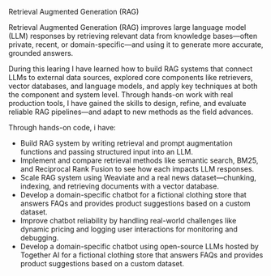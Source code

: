 Retrieval Augmented Generation (RAG)

Retrieval Augmented Generation (RAG) improves large language model (LLM) responses by retrieving relevant data from knowledge bases—often private, recent, or domain-specific—and using it to generate more accurate, grounded answers.

During this learing I have learned how to build RAG systems that connect LLMs to external data sources, explored core components like retrievers, vector databases, and language models, and apply key techniques at both the component and system level. 
Through hands-on work with real production tools, I have gained the skills to design, refine, and evaluate reliable RAG pipelines—and adapt to new methods as the field advances.


Through hands-on code, i have:

- Build RAG system by writing retrieval and prompt augmentation functions and passing structured input into an LLM.
- Implement and compare retrieval methods like semantic search, BM25, and Reciprocal Rank Fusion to see how each impacts LLM responses.
- Scale RAG system using Weaviate and a real news dataset—chunking, indexing, and retrieving documents with a vector database.
- Develop a domain-specific chatbot for a fictional clothing store that answers FAQs and provides product suggestions based on a custom dataset.
- Improve chatbot reliability by handling real-world challenges like dynamic pricing and logging user interactions for monitoring and debugging.
- Develop a domain-specific chatbot using open-source LLMs hosted by Together AI for a fictional clothing store that answers FAQs and provides product suggestions based on a custom dataset.
